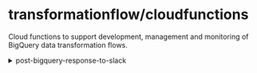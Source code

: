 # transformationflow/cloudfunctions

Cloud functions to support development, management and monitoring of BigQuery data transformation flows.

<details>
<summary> post-bigquery-response-to-slack </summary>
  
  ### Overview
  This function will execute a single SQL query and post the response to a Slack channel on a schedule.  Any logic needs to be written in the SQL.

  ### Architecture
  
  #### Resources
  The deployed architecture leverages the following Google Cloud Platform resources:

  sequence | resource | default_name | description
  :-: | --- | --- | ---
  1 | Cloud Scheduler | `post-bigquery-response-to-slack` |Serverless PubSub trigger with configurable attributes
  2 | PubSub | `post-bigquery-response-to-slack` | Messaging to trigger Cloud Function with configured attributes
  3 | Cloud Function | `post-bigquery-response-to-slack` | Python 3.8 function [post-bigquery-response-to-slack](https://github.com/transformationflow/cloudfunctions/tree/main/post-bigquery-response-to-slack)
  4 | BigQuery | n/a |Accessed via google-cloud-bigquery client library (with additional drive scopes for federated table access)
  5 | Secret Manager | `slack-data-monitor` | Secure storage of Slack Access key

  #### Resource Flow
  ![Architecture](post-bigquery-response-to-slack/assets/post-bq-response-to-slack.png)

  ### Configuration
  Configuration is set via the following parameters in the Cloud Scheduler job: 
  parameter | section | description
  --- | --- | ---
  Frequency | Job Definition | Cron schedule for job triggering
  Pub/Sub Topic | Job Configuration | PubSub topic which triggers the deployed cloud function (default: `post-bigquery-response-to-slack`)
  `slack_access_token_name` | Message Attributes | Name of secret in Secret Manager
  `slack_channel` | Message Attributes | Channel to post query response (prefixed by '#' e.g. `#data-monitoring`)
  `sql_query` | Message Attributes | SQL query to execute.  This must return a column called post_text.

  To add an additional notifier, create a new Cloud Scheduler job with the required parameters.

  A single string will be posted to the channel, however it is possible to construct sentences with line breaks from query column values using the following native BigQuery functions:

  - [FORMAT](https://cloud.google.com/bigquery/docs/reference/standard-sql/string_functions#format_string) - allows injection of column values into a string using %-prefixed format specifiers (e.g. %s - string, %d - integer).
  - [ARRAY_AGG](https://cloud.google.com/bigquery/docs/reference/standard-sql/aggregate_functions#array_agg) - aggregates a column (containing e.g. strings with injected column values) into an array.
  - [ARRAY_TO_STRING](https://cloud.google.com/bigquery/docs/reference/standard-sql/array_functions#array_to_string) - converts an array into a delimited string. Delimiting on '\n' results in each sentence being written on a new line.

  #### Example Query
  The following query structure will output a single string as `post_text`, which will be posted to the specified Slack channel. Once a query is tested in BigQuery, this can be directly pasted into the `sql_query` attribute in the relevant Cloud Scheduler Job, and the `post_text` will then be posted to a slack channel on the defined schedule:


```
WITH
example_data_errors AS (
SELECT 14 AS critical_errors, 6 AS minor_errors, 4934 AS new_records, DATE('2021-06-21') AS ingestion_date UNION ALL
SELECT 25 AS critical_errors, 34 AS minor_errors, 7856 AS new_records, DATE('2021-06-20') AS ingestion_date UNION ALL
SELECT 45 AS critical_errors, 65 AS minor_errors, 9843 AS new_records, DATE('2021-06-19') AS ingestion_date
)

SELECT 
ARRAY_TO_STRING( ARRAY_AGG(
    FORMAT('ALERT: %d critical error(s) and %d minor error(s) from %d records on %t',
    critical_errors, minor_errors, new_records, ingestion_date)
), '\n') AS post_text     
FROM example_data_errors      
WHERE ingestion_date >= DATE_SUB('2021-06-21', INTERVAL 2 DAY)

```

This results in the following formatted and line-broken string as `post_text`:

```
ALERT: 14 critical error(s) and 6 minor error(s) from 4934 records on 2021-06-21
ALERT: 25 critical error(s) and 34 minor error(s) from 7856 records on 2021-06-20
ALERT: 45 critical error(s) and 65 minor error(s) from 9843 records on 2021-06-19
```

</details>
